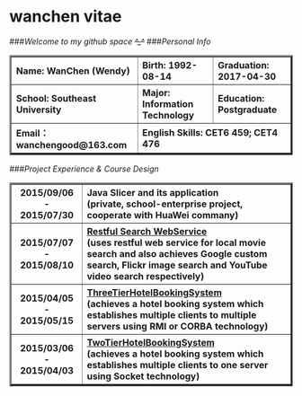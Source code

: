 # wanchen vitae
###*Welcome to my github space ~~^_^~~*
###*Personal Info*
<table border="3">
 <tr>
  <th align="left">Name: WanChen (Wendy)</th>
  <th align="left">Birth: 1992-08-14</th>
  <th align="left">Graduation: 2017-04-30</th>
 </tr>
 <tr>
  <th align="left">School: Southeast University</th>
  <th align="left">Major: Information Technology</th>
  <th align="left">Education: Postgraduate</th>
 </tr>
 <tr>
  <th align="left">Email： wanchengood@163.com</th>
  <th align="left" colspan="2">English Skills: CET6 459; CET4 476</th>
 </tr>
</table>

###*Project Experience & Course Design*
<table border="3">
	<tr>
		<th>2015/09/06 - 2015/07/30</th>
		<th align="left">Java Slicer and its application
		<br/>(private, school-enterprise project, cooperate with HuaWei commany)</th>
	</tr>
 	<tr>
 		<th>2015/07/07 - 2015/08/10</th>
 		<th align="left"><a href="https://github.com/seuwan/RestfulSearchService">Restful Search WebService</a>
 		<br/>(uses restful web service for local movie search and also achieves Google custom search, Flickr image search and YouTube video search respectively)</th>
 	</tr>
 	<tr>
 		<th>2015/04/05 - 2015/05/15</th>
 		<th align="left"><a href="https://github.com/seuwan/ThreeTierHotelBookingSystem"> ThreeTierHotelBookingSystem</a>
 		<br/>(achieves a hotel booking system which establishes multiple clients to multiple servers using RMI or CORBA technology)</th>
 	</tr>
  	<tr>
  		<th>2015/03/06 - 2015/04/03</th>
  		<th align="left"><a href="https://github.com/seuwan/TwoTierHotelBookingSystem"> TwoTierHotelBookingSystem</a>
  		<br/>(achieves a hotel booking system which establishes multiple clients to one server using Socket technology)</th>
  	</tr>
</table>

